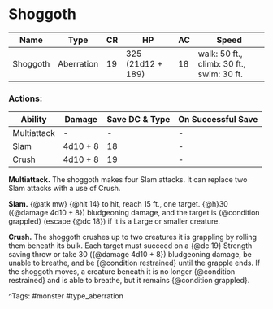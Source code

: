# Shoggoth

| Name | Type | CR | HP | AC | Speed |
|------|------|----|----|----|-------|
| Shoggoth | Aberration | 19 | 325 (21d12 + 189) | 18 | walk: 50 ft., climb: 30 ft., swim: 30 ft. |

### Actions:

| Ability | Damage | Save DC & Type | On Successful Save |
|---------|--------|----------------|--------------------|
| Multiattack | - | - | - |
| Slam | 4d10 + 8 | 18 | - |
| Crush | 4d10 + 8 | 19 | - |


**Multiattack.** The shoggoth makes four Slam attacks. It can replace two Slam attacks with a use of Crush.

**Slam.** {@atk mw} {@hit 14} to hit, reach 15 ft., one target. {@h}30 ({@damage 4d10 + 8}) bludgeoning damage, and the target is {@condition grappled} (escape {@dc 18}) if it is a Large or smaller creature.

**Crush.** The shoggoth crushes up to two creatures it is grappling by rolling them beneath its bulk. Each target must succeed on a {@dc 19} Strength saving throw or take 30 ({@damage 4d10 + 8}) bludgeoning damage, be unable to breathe, and be {@condition restrained} until the grapple ends. If the shoggoth moves, a creature beneath it is no longer {@condition restrained} and is able to breathe, but it remains {@condition grappled}.

^Tags: #monster #type_aberration